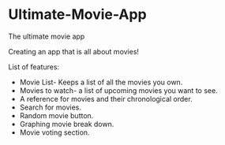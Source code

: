 # Ultimate-Movie-App
The ultimate movie app

Creating an app that is all about movies!

List of features:
* Movie List- Keeps a list of all the movies you own.
* Movies to watch- a list of upcoming movies you want to see.
* A reference for movies and their chronological order.
* Search for movies.
* Random movie button.
* Graphing movie break down.
* Movie voting section.
